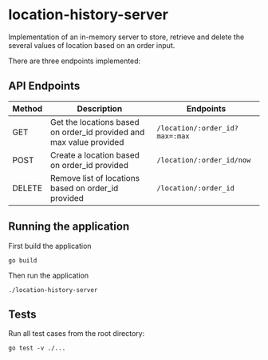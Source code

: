 # location-history-server

Implementation of an in-memory server to store, retrieve and delete the several values of location based on an order input.

There are three endpoints implemented:

## API Endpoints

| Method | Description                                                           |   Endpoints                     |
| ------ | ----------------------------------------------------------------------| ------------------------------- |
| GET    | Get the locations based on order_id provided and max value provided   | `/location/:order_id?max=:max`  |
| POST   | Create a location based on order_id provided                          | `/location/:order_id/now`       |
| DELETE | Remove list of locations based on order_id provided                   | `/location/:order_id`           |


## Running the application
First build the application
```
go build
```
Then run the application
```
./location-history-server
```

## Tests
Run all test cases from the root directory:
```
go test -v ./...
```
